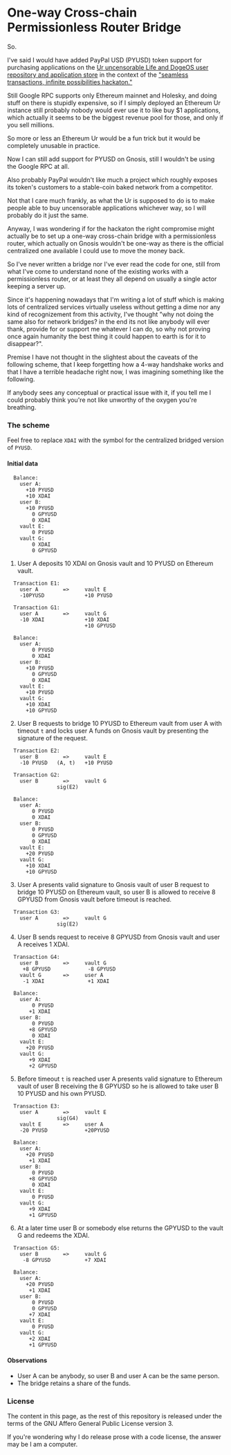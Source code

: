 # One-way Cross-chain Permissionless Router Bridge

So.

I've said I would have added PayPal USD (PYUSD) token support for purchasing
applications on the
[Ur uncensorable Life and DogeOS user repository and application store](
  https://github.com/themartiancompany/ur)
in the context of the
["seamless transactions, infinite possibilities hackaton."](
  https://github.com/themartiancompany/seamless-transactions-infinite-possibilities-hackaton)

Still Google RPC supports only Ethereum mainnet and Holesky,
and doing stuff on there is stupidly expensive, so if I simply
deployed an Ethereum Ur instance still probably nobody
would ever use it to like buy $1 applications, which actually
it seems to be the biggest revenue pool for those, and only
if you sell millions.

So more or less an Ethereum Ur would be a fun trick
but it would be completely unusable in practice.

Now I can still add support for PYUSD on Gnosis,
still I wouldn't be using the Google RPC at all.

Also probably PayPal wouldn't like much a project
which roughly exposes its token's customers to
a stable-coin baked network from a competitor.

Not that I care much frankly, as what the Ur
is supposed to do is to make people able to buy
uncensorable applications whichever way,
so I will probably do it just the same.

Anyway, I was wondering if for the hackaton
the right compromise might actually be
to set up a one-way cross-chain bridge
with a permissionless router, which actually
on Gnosis wouldn't be one-way as there is
the official centralized one available
I could use to move the money back.

So I've never written a bridge nor I've ever read
the code for one, still from what I've come
to understand none of the existing
works with a permissionless router, or at least
they all depend on usually a single
actor keeping a server up.

Since it's happening nowadays that I'm writing
a lot of stuff which is making lots
of centralized services virtually useless
without getting a dime nor any kind of
recognizement from this activity, I've thought
"why not doing the same also for network
bridges? in the end its not like anybody will
ever thank, provide for or support me
whatever I can do, so why not proving once
again humanity the best thing it could happen
to earth is for it to disappear?".

Premise I have not thought in the slightest about the
caveats of the following scheme, that I keep
forgetting how a 4-way handshake works and
that I have a terrible headache right now,
I was imagining something like the following.

If anybody sees any conceptual or practical issue
with it, if you tell me I could probably think
you're not like unworthy of the oxygen you're breathing.

### The scheme

Feel free to replace `XDAI` with the symbol for the
centralized bridged version of `PYUSD`.

#### Initial data

```
  Balance:
    user A:
      +10 PYUSD
      +10 XDAI
    user B:
      +10 PYUSD
        0 GPYUSD
        0 XDAI
    vault E:
        0 PYUSD
    vault G:
        0 XDAI
        0 GPYUSD
```

1) User A deposits 10 XDAI on Gnosis vault and 10 PYUSD on Ethereum vault.

```
  Transaction E1:
    user A        =>     vault E
    -10PYUSD             +10 PYUSD
  
  Transaction G1:
    user A        =>     vault G
    -10 XDAI             +10 XDAI
                         +10 GPYUSD

  Balance:
    user A:
        0 PYUSD
        0 XDAI
    user B:
      +10 PYUSD
        0 GPYUSD
        0 XDAI
    vault E:
      +10 PYUSD
    vault G:
      +10 XDAI
      +10 GPYUSD
```

2) User B requests to bridge 10 PYUSD to Ethereum vault from user A with timeout `t` and locks
   user A funds on Gnosis vault by presenting the signature of the request.

```
  Transaction E2:
    user B        =>     vault E
    -10 PYUSD   (A, t)   +10 PYUSD

  Transaction G2:
    user B        =>     vault G
                sig(E2)

  Balance:
    user A:
        0 PYUSD
        0 XDAI
    user B:
        0 PYUSD
        0 GPYUSD
        0 XDAI
    vault E:
      +20 PYUSD
    vault G:
      +10 XDAI
      +10 GPYUSD
```
 
3) User A presents valid signature to Gnosis vault of user B request to bridge 10 PYUSD on Ethereum vault,
   so user B is allowed to receive 8 GPYUSD from Gnosis vault before timeout is reached.

```
  Transaction G3:
    user A        =>     vault G
                sig(E2)
```

4) User B sends request to receive 8 GPYUSD from Gnosis vault and user A receives 1 XDAI.

```
  Transaction G4:
    user B        =>     vault G 
     +8 GPYUSD            -8 GPYUSD
    vault G       =>     user A
     -1 XDAI              +1 XDAI

  Balance:
    user A:
        0 PYUSD
       +1 XDAI
    user B:
        0 PYUSD
       +8 GPYUSD
        0 XDAI
    vault E:
      +20 PYUSD
    vault G:
       +9 XDAI
       +2 GPYUSD
```

5) Before timeout `t` is reached user A presents valid signature to Ethereum vault of user B receiving the
   8 GPYUSD so he is allowed to take user B 10 PYUSD and his own PYUSD.

```
  Transaction E3:
    user A        =>     vault E
                sig(G4)
    vault E       =>     user A
    -20 PYUSD            +20PYUSD

  Balance:
    user A:
      +20 PYUSD
       +1 XDAI
    user B:
        0 PYUSD
       +8 GPYUSD
        0 XDAI
    vault E:
        0 PYUSD
    vault G:
       +9 XDAI
       +1 GPYUSD
```

6) At a later time user B or somebody else returns the GPYUSD to the vault G and redeems the XDAI.

```
  Transaction G5:
    user B        =>     vault G
     -8 GPYUSD           +7 XDAI

  Balance:
    user A:
      +20 PYUSD
       +1 XDAI
    user B:
        0 PYUSD
        0 GPYUSD
       +7 XDAI
    vault E:
        0 PYUSD
    vault G:
       +2 XDAI
       +1 GPYUSD
```


#### Observations

- User A can be anybody, so user B and user A can be the same person.
- The bridge retains a share of the funds.

### License

The content in this page, as the rest of this repository is released under the terms of the GNU Affero General Public License version 3.

If you're wondering why I do release prose with a code license, the answer may be I am a computer.
